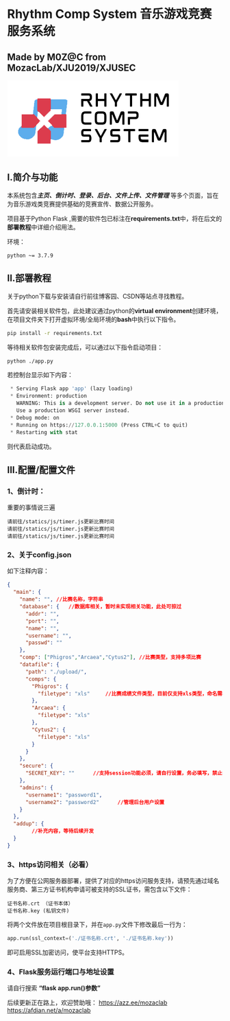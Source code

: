 Rhythm Comp System 音乐游戏竞赛服务系统
===
Made by M0Z@C from MozacLab/XJU2019/XJUSEC
---

![Logo](./static/images/logo.png)

## I.简介与功能
本系统包含***主页、倒计时、登录、后台、文件上传、文件管理*** 等多个页面，旨在为音乐游戏类竞赛提供基础的竞赛宣传、数据公开服务。

项目基于Python Flask ,需要的软件包已标注在**requirements.txt**中，将在后文的**部署教程**中详细介绍用法。

环境：
```
python ~= 3.7.9
```



## II.部署教程

关于python下载与安装请自行前往博客园、CSDN等站点寻找教程。

首先请安装相关软件包，此处建议通过python的**virtual environment**创建环境，在项目文件夹下打开虚拟环境/全局环境的**bash**中执行以下指令。
```bash
pip install -r requirements.txt
```

等待相关软件包安装完成后，可以通过以下指令启动项目：
```bash
python ./app.py
```

若控制台显示如下内容：
```python
 * Serving Flask app 'app' (lazy loading)
 * Environment: production
   WARNING: This is a development server. Do not use it in a production deployment.
   Use a production WSGI server instead.
 * Debug mode: on
 * Running on https://127.0.0.1:5000 (Press CTRL+C to quit)
 * Restarting with stat
```
则代表启动成功。



## III.配置/配置文件

### 1、倒计时：

重要的事情说三遍

```
请前往/statics/js/timer.js更新比赛时间
请前往/statics/js/timer.js更新比赛时间
请前往/statics/js/timer.js更新比赛时间
```



### 2、关于config.json

如下注释内容：

```json
{
  "main": {
    "name": "",	//比赛名称，字符串
    "database": {	//数据库相关，暂时未实现相关功能，此处可掠过
      "addr": "",
      "port": "",
      "name": "",
      "username": "",
      "passwd": ""
    },
    "comp": ["Phigros","Arcaea","Cytus2"], //比赛类型，支持多项比赛
    "datafile": {
      "path": "./upload/",
      "comps": {
        "Phigros": {
          "filetype": "xls"		//比赛成绩文件类型，目前仅支持xls类型，命名需与比赛名称相同，如“Phigros.xls”
        },
        "Arcaea": {
          "filetype": "xls"
        },
        "Cytus2": {
          "filetype": "xls"
        }
      }
    },
    "secure": {
      "SECRET_KEY": ""		//支持session功能必须，请自行设置，务必填写，禁止中文
    },
    "admins": {
      "username1": "password1",
      "username2": "password2"		//管理后台用户设置
    }
  },
  "addup": {
		//补充内容，等待后续开发
  }
}
```



### 3、https访问相关（必看）

为了方便在公网服务器部署，提供了对应的https访问服务支持，请预先通过域名服务商、第三方证书机构申请可被支持的SSL证书，需包含以下文件：

```
证书名称.crt （证书本体）
证书名称.key (私钥文件)
```

将两个文件放在项目根目录下，并在`app.py`文件下修改最后一行为：

```python
app.run(ssl_context=('./证书名称.crt', './证书名称.key'))
```

即可启用SSL加密访问，使平台支持HTTPS。



### 4、Flask服务运行端口与地址设置

请自行搜索 **“flask app.run()参数”**

后续更新正在路上，欢迎赞助哦：
https://azz.ee/mozaclab
https://afdian.net/a/mozaclab

